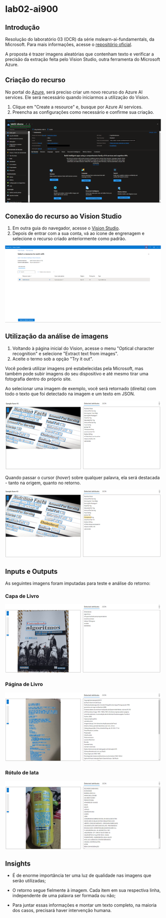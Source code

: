 # lab02-ai900
## Introdução

Resolução do laboratório 03 (OCR) da série mslearn-ai-fundamentals, da Microsoft. Para mais informações, acesse o [repositório oficial](https://github.com/MicrosoftLearning/mslearn-ai-fundamentals/tree/main/Instructions/Labs).

A proposta é trazer imagens aleatórias que contenham texto e verificar a precisão da extração feita pelo Vision Studio, outra ferramenta do Microsoft Azure.

## Criação do recurso

No portal do [Azure](https://portal.azure.com/), será preciso criar um novo recurso do Azure AI services. Ele será necessário quando iniciarmos a utilização do Vision.

1. Clique em "Create a resource" e, busque por Azure AI services.
2. Preencha as configurações como necessário e confirme sua criação.

![Visão geral Azure AI Service criado](/assets/images/azure-ai-services-overview.png)

## Conexão do recurso ao Vision Studio

1. Em outra guia do navegador, acesse o [Vision Studio](https://portal.vision.cognitive.azure.com/).
2. Depois de entrar com a sua conta, vá ao ícone de engrenagem e selecione o recurso criado anteriormente como padrão.

![Recurso geral Vision Studio](/assets/images/vision-default-resource.png)

## Utilização da análise de imagens

1. Voltando à página inicial do Vision, acesse o menu "Optical character recognition" e selecione "Extract text from images".
2. Aceite o termo sob a opção "Try it out".

Você poderá utilizar imagens pré estabelecidas pela Microsoft, mas também pode subir imagens do seu dispositivo e até mesmo tirar uma fotografia dentro do próprio site.

Ao selecionar uma imagem de exemplo, você será retornado (direita) com todo o texto que foi detectado na imagem e um texto em JSON.

![Resultado da amostra](/assets/images/image-text-extract.png)

Quando passar o cursor (<i>hover</i>) sobre qualquer palavra, ela será destacada - tanto na origem, quanto no retorno.

![Resultado da amostra](/assets/images/image-text-extract-hover.png)

## Inputs e Outputs

As seguintes imagens foram imputadas para teste e análise do retorno:

### Capa de Livro

![Capa de Livro](/output/capa-livro.png)

### Página de Livro

![Página de Livro](/output/pagina.png)

### Rótulo de lata

![Rótulo de Lata](/output/rotulo-cerveja.png)

## Insights

- É de enorme importância ter uma luz de qualidade nas imagens que serão utilizadas;

- O retorno segue fielmente à imagem. Cada item em sua respectiva linha, independente de uma palavra ser formada ou não;

- Para juntar essas informações e montar um texto completo, na maioria dos casos, precisará haver intervenção humana.